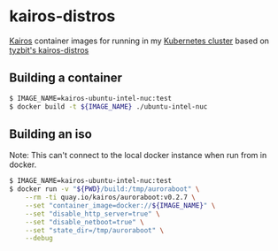 # kairos-distros

[Kairos](https://github.com/kairos-io/kairos) container images for running
in my [Kubernetes cluster](https://github.com/allenporter/k8s-gitops) based on
[tyzbit's kairos-distros](https://github.com/tyzbit/kairos-distros)

## Building a container

```bash
$ IMAGE_NAME=kairos-ubuntu-intel-nuc:test
$ docker build -t ${IMAGE_NAME} ./ubuntu-intel-nuc
```

## Building an iso

Note: This can't connect to the local docker instance when run from in docker.

```bash
$ IMAGE_NAME=kairos-ubuntu-intel-nuc:test
$ docker run -v "${PWD}/build:/tmp/auroraboot" \
    --rm -ti quay.io/kairos/auroraboot:v0.2.7 \
    --set "container_image=docker://${IMAGE_NAME}" \
    --set "disable_http_server=true" \
    --set "disable_netboot=true" \
    --set "state_dir=/tmp/auroraboot" \
    --debug
```
